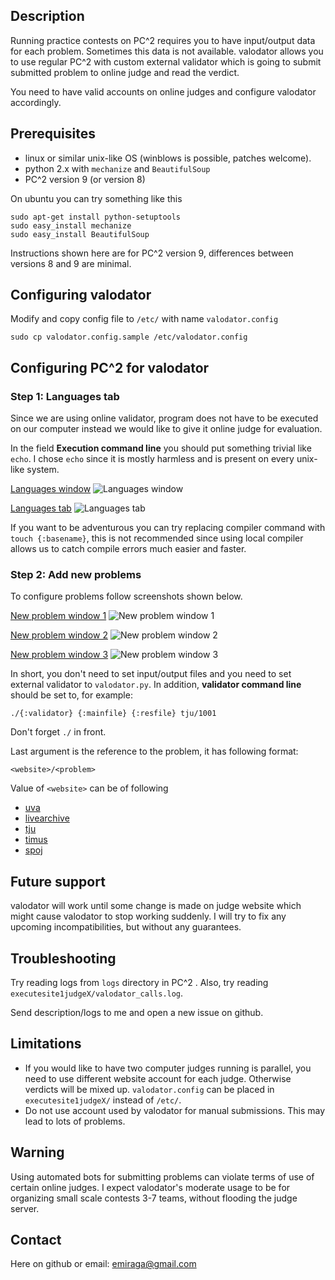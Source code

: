 ## Description

Running practice contests on PC^2 requires you to have input/output data for
each problem. Sometimes this data is not available. valodator allows you 
to use regular PC^2 with custom external validator which is going to submit 
submitted problem to online judge and read the verdict.

You need to have valid accounts on online judges and configure valodator
accordingly.

## Prerequisites

* linux or similar unix-like OS (winblows is possible, patches welcome).
* python 2.x with `mechanize` and `BeautifulSoup`
* PC^2 version 9 (or version 8)

On ubuntu you can try something like this

    sudo apt-get install python-setuptools
    sudo easy_install mechanize
    sudo easy_install BeautifulSoup

Instructions shown here are for PC^2 version 9, differences between versions 8
and 9 are minimal.

## Configuring valodator

Modify and copy config file to `/etc/` with name `valodator.config`

    sudo cp valodator.config.sample /etc/valodator.config

## Configuring PC^2 for valodator

### Step 1: Languages tab

Since we are using online validator, program does not have to be executed
on our computer instead we would like to give it online judge for evaluation.

In the field **Execution command line** you should put something trivial like
`echo`. I chose `echo` since it is mostly harmless and is present on every 
unix-like system.

[Languages window](http://imgur.com/yTuDY.png) 
![Languages window](http://imgur.com/yTuDY.png) 

[Languages tab](http://imgur.com/hsYDe.png)
![Languages tab](http://imgur.com/hsYDe.png)

If you want to be adventurous you can try replacing compiler command with
`touch {:basename}`, this is not recommended since using local compiler
allows us to catch compile errors much easier and faster.

### Step 2: Add new problems

To configure problems follow screenshots shown below.

[New problem window 1](http://imgur.com/9cV1H.png) 
![New problem window 1](http://imgur.com/9cV1H.png) 

[New problem window 2](http://imgur.com/2GNzv.png) 
![New problem window 2](http://imgur.com/2GNzv.png) 

[New problem window 3](http://imgur.com/eQZlF.png)
![New problem window 3](http://imgur.com/eQZlF.png)

In short, you don't need to set input/output files and you need to set
external validator to `valodator.py`. In addition, **validator command line**
should be  set to, for example:

    ./{:validator} {:mainfile} {:resfile} tju/1001

Don't forget `./` in front.

Last argument is the reference to the problem, it has following format:

    <website>/<problem>

Value of `<website>` can be of following

* [uva](http://uva.onlinejudge.org/)
* [livearchive](http://acmicpc-live-archive.uva.es/nuevoportal/)
* [tju](http://acm.tju.edu.cn/toj/)
* [timus](http://acm.timus.ru/)
* [spoj](http://www.spoj.pl/)

## Future support

valodator will work until some change is made on judge website which might
cause valodator to stop working suddenly. I will try to fix any upcoming
incompatibilities, but without any guarantees.

## Troubleshooting

Try reading logs from `logs` directory in PC^2 . Also, try reading
`executesite1judgeX/valodator_calls.log`.

Send description/logs to me and open a new issue on github.

## Limitations

* If you would like to have two computer judges running is parallel,
  you need to use different website account for each judge. Otherwise
  verdicts will be mixed up. `valodator.config` can be placed in
  `executesite1judgeX/` instead of `/etc/`.
* Do not use account used by valodator for manual submissions.
  This may lead to lots of problems.

## Warning

Using automated bots for submitting problems can violate terms of use
of certain online judges. I expect valodator's moderate usage to be for organizing
small scale contests 3-7 teams, without flooding the judge server.

## Contact

Here on github or email: [emiraga@gmail.com](mailto:emiraga@gmail.com)

